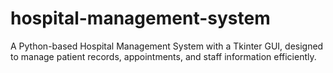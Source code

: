# hospital-management-system
A Python-based Hospital Management System with a Tkinter GUI, designed to manage patient records, appointments, and staff information efficiently.
